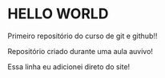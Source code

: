 # HELLO WORLD
 Primeiro repositório do curso de git e github!!

 Repositório criado durante uma aula auvivo!

 Essa linha eu adicionei direto do site!

